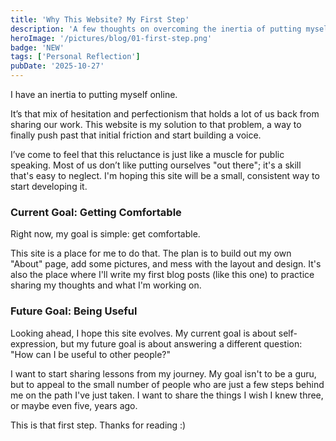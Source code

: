 ```yaml
---
title: 'Why This Website? My First Step'
description: 'A few thoughts on overcoming the inertia of putting myself online and my goals for this personal site.'
heroImage: '/pictures/blog/01-first-step.png'
badge: 'NEW'
tags: ['Personal Reflection']
pubDate: '2025-10-27'
---
```


I have an inertia to putting myself online. 

It’s that mix of hesitation and perfectionism that holds a lot of us back from sharing our work. This website is my solution to that problem, a way to finally push past that initial friction and start building a voice.

I’ve come to feel that this reluctance is just like a muscle for public speaking. Most of us don’t like putting ourselves "out there"; it's a skill that's easy to neglect. I'm hoping this site will be a small, consistent way to start developing it.

### Current Goal: Getting Comfortable

Right now, my goal is simple: get comfortable.

This site is a place for me to do that. The plan is to build out my own "About" page, add some pictures, and mess with the layout and design. It's also the place where I'll write my first blog posts (like this one) to practice sharing my thoughts and what I'm working on.

### Future Goal: Being Useful

Looking ahead, I hope this site evolves. My current goal is about self-expression, but my future goal is about answering a different question: "How can I be useful to other people?"

I want to start sharing lessons from my journey. My goal isn't to be a guru, but to appeal to the small number of people who are just a few steps behind me on the path I've just taken. I want to share the things I wish I knew three, or maybe even five, years ago.

This is that first step. Thanks for reading :)